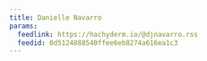 ```yaml
---
title: Danielle Navarro
params:
  feedlink: https://hachyderm.io/@djnavarro.rss
  feedid: 0d5124888540ffee6eb8274a616ea1c3
---
```

